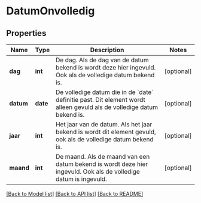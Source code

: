 # DatumOnvolledig

## Properties
Name | Type | Description | Notes
------------ | ------------- | ------------- | -------------
**dag** | **int** | De dag. Als de dag van de datum bekend is wordt deze hier ingevuld. Ook als de volledige datum bekend is. | [optional] 
**datum** | **date** | De volledige datum die in de &#x60;date&#x60; definitie past. Dit element wordt alleen gevuld als de volledige datum bekend is. | [optional] 
**jaar** | **int** | Het jaar van de datum. Als het jaar bekend is wordt dit element gevuld, ook als de volledige datum bekend is. | [optional] 
**maand** | **int** | De maand. Als de maand van een datum bekend is wordt deze hier ingevuld. Ook als de volledige datum is ingevuld. | [optional] 

[[Back to Model list]](../README.md#documentation-for-models) [[Back to API list]](../README.md#documentation-for-api-endpoints) [[Back to README]](../README.md)

